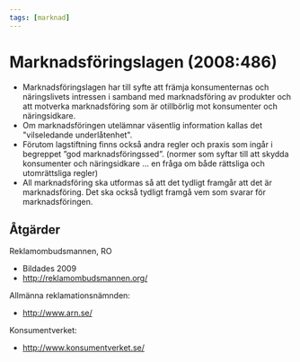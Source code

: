 ```yaml
---
tags: [marknad]
---
```

# Marknadsföringslagen (2008:486)
- Marknadsföringslagen har till syfte att främja konsumenternas och näringslivets intressen i samband med marknadsföring av produkter och att motverka marknadsföring som är otillbörlig mot konsumenter och näringsidkare.
- Om marknadsföringen utelämnar väsentlig information kallas det "vilseledande underlåtenhet". 
- Förutom lagstiftning finns också andra regler och praxis som ingår i begreppet ”god marknadsföringssed”. (normer som syftar till att skydda konsumenter och näringsidkare … en fråga om både rättsliga och utomrättsliga regler) 
- All marknadsföring ska utformas så att det tydligt framgår att det är marknadsföring. Det ska också tydligt framgå vem som svarar för marknadsföringen.

## Åtgärder
Reklamombudsmannen, RO 
- Bildades 2009 
- http://reklamombudsmannen.org/ 

Allmänna reklamationsnämnden: 
- http://www.arn.se/ 

Konsumentverket: 
- http://www.konsumentverket.se/